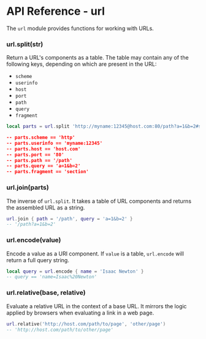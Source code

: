API Reference - url
===================

The `url` module provides functions for working with URLs.

### url.split(str)

Return a URL's components as a table. The table may contain any of the
following keys, depending on which are present in the URL:

- `scheme`
- `userinfo`
- `host`
- `port`
- `path`
- `query`
- `fragment`

```lua
local parts = url.split 'http://myname:12345@host.com:80/path?a=1&b=2#section

-- parts.scheme == 'http'
-- parts.userinfo == 'myname:12345'
-- parts.host == 'host.com'
-- parts.port == '80'
-- parts.path == '/path'
-- parts.query == 'a=1&b=2'
-- parts.fragment == 'section'
```

### url.join(parts)

The inverse of `url.split`. It takes a table of URL components and returns the
assembled URL as a string.

```lua
url.join { path = '/path', query = 'a=1&b=2' }
-- '/path?a=1&b=2'
```

### url.encode(value)

Encode a value as a URI component. If `value` is a table, `url.encode` will return a full query string.

```lua
local query = url.encode { name = 'Isaac Newton' }
-- query == 'name=Isaac%20Newton'
```

### url.relative(base, relative)

Evaluate a relative URL in the context of a base URL. It mirrors the logic
applied by browsers when evaluating a link in a web page.

```lua
url.relative('http://host.com/path/to/page', 'other/page')
-- 'http://host.com/path/to/other/page'
```
